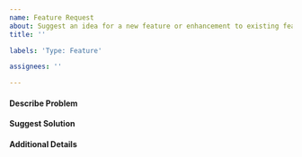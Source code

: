 ```yaml
---
name: Feature Request
about: Suggest an idea for a new feature or enhancement to existing features
title: ''

labels: 'Type: Feature'

assignees: ''

---
```


#### Describe Problem

#### Suggest Solution

#### Additional Details
